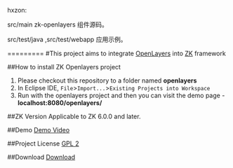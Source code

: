 hxzon:

src/main zk-openlayers 组件源码。

src/test/java ,src/test/webapp 应用示例。

=========
#This project aims to integrate [OpenLayers](http://openlayers.org/) into [ZK](http://www.zkoss.org/) framework

##How to install ZK Openlayers project
1. Please checkout this repository to a folder named __openlayers__
2. In Eclipse IDE, `File`>`Import...`>`Existing Projects into Workspace`
3. Run with the openlayers project and then you can visit the demo page - __localhost:8080/openlayers/__

##ZK Version
Applicable to ZK 6.0.0 and later.

##Demo
[Demo Video](http://www.screencast.com/t/spIib4Mm)

##Project License
[GPL 2](https://github.com/zkoss/openlayers/blob/master/zkdoc/COPYING)

##Download
[Download](https://github.com/zkoss/openlayers/downloads)
